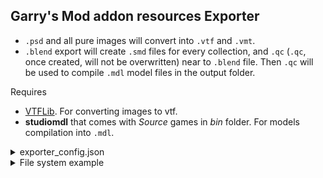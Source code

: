 ## Garry's Mod addon resources Exporter
* `.psd` and all pure images will convert into `.vtf` and `.vmt`.
* `.blend` export will create `.smd` files for every collection, and `.qc` (`.qc`, once created, will not be overwritten) near to `.blend` file. Then `.qc` will be used to compile `.mdl` model files in the output folder.  

Requires
* [VTFLib](https://web.archive.org/web/20190508141002/http://nemesis.thewavelength.net/files/files/vtflib132-bin.zip). For converting images to vtf.
* **studiomdl** that comes with *Source* games in *bin* folder. For models compilation into `.mdl`.

<details>
<summary>
exporter_config.json
</summary>

```json
{
  "studiomdl_game_path": "C:/Program Files/Strogino CS Portal/Garrys Mod/garrysmod",
  "studiomdl_executable": "studiomdl.exe",
  "vtfcmd_executable": "VTFCmd.exe",
  "image_magic_cmd": "convert",
  "raw_folder": "raw",
  "output_folder": ".",
  "output_root": ".",
  "verbose": true,
  "plugins": [
    "garrys_mod"
  ]
}
```

</details>

<details>
<summary>
File system example
</summary>

```
.
|   addon.txt
|   exporter_config.json
|   files_registry.json
|
+---raw                             (raw resources folder)
|   +---materials
|   |   \---models
|   |       \---kebabs
|   |           +---kebab
|   |           |       kebab_0.psd
|   |           |       kebab_1.psd
|   |           |       kebab_2.psd
|   |           |       kebab_3.psd
|   |           |       kebab_4.psd
|   |           |       kebab_5.psd
|   |           |
|   |           \---skewer
|   |                   skewer.vmt
|   |
|   \---models
|       \---kebabs
|           \---kebab
|                   kebab.blend
|                   kebab.qc        (generated)
|                   kebab_phy.smd   (generated)
|                   kebab_ref.smd   (generated)
|
+---materials                       (fully generated)
|   \---models
|       \---kebabs
|           +---kebab
|           |       kebab_0.vmt
|           |       kebab_0.vtf
|           |       kebab_1.vmt
|           |       kebab_1.vtf
|           |       kebab_2.vmt
|           |       kebab_2.vtf
|           |       kebab_3.vmt
|           |       kebab_3.vtf
|           |       kebab_4.vmt
|           |       kebab_4.vtf
|           |       kebab_5.vmt
|           |       kebab_5.vtf
|           \---skewer
|                   skewer.vmt
|
\---models                          (fully generated)
    \---kebabs
        \---kebab
                kebab.dx80.vtx
                kebab.dx90.vtx
                kebab.mdl
                kebab.phy
                kebab.sw.vtx
                kebab.vvd
```

</details>